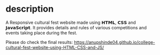# description 

A Responsive cultural fest website made using 𝗛𝗧𝗠𝗟, 𝗖𝗦𝗦 and 𝗝𝗮𝘃𝗮𝗦𝗰𝗿𝗶𝗽𝘁. It provides details and rules of various competitions and events 
taking place during the fest.

Please do check the final results: 
https://anupshinde04.github.io/college-cultural-fest-website-using-HTML-CSS-and-JS/
